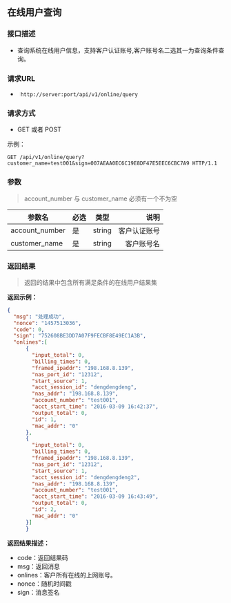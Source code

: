 ## 在线用户查询


### 接口描述

- 查询系统在线用户信息，支持客户认证账号,客户账号名二选其一为查询条件查询。

### 请求URL

- ` http://server:port/api/v1/online/query `

### 请求方式

- GET 或者 POST

示例：

    GET /api/v1/online/query?customer_name=test001&sign=007AEAA0EC6C19E8DF47E5EEC6CBC7A9 HTTP/1.1

### 参数

> account_number 与 customer_name 必须有一个不为空

| 参数名 | 必选 | 类型 | 说明 |
|---|:---|:---:|---:|
| account_number | 是 | string |客户认证账号 |
| customer_name | 是 | string |客户账号名 |

### 返回结果

> 返回的结果中包含所有满足条件的在线用户结果集

**返回示例：**

~~~json
{
  "msg": "处理成功",
  "nonce": "1457513036",
  "code": 0,
  "sign": "752608BE3DD7A07F9FECBF8E49EC1A3B",
  "onlines":[
      {
        "input_total": 0,
        "billing_times": 0,
        "framed_ipaddr": "198.168.8.139",
        "nas_port_id": "12312",
        "start_source": 1,
        "acct_session_id": "dengdengdeng",
        "nas_addr": "198.168.8.139",
        "account_number": "test001",
        "acct_start_time": "2016-03-09 16:42:37",
        "output_total": 0,
        "id": 1,
        "mac_addr": "0"
      },
      {
        "input_total": 0,
        "billing_times": 0,
        "framed_ipaddr": "198.168.8.139",
        "nas_port_id": "12312",
        "start_source": 1,
        "acct_session_id": "dengdengdeng2",
        "nas_addr": "198.168.8.139",
        "account_number": "test001",
        "acct_start_time": "2016-03-09 16:43:49",
        "output_total": 0,
        "id": 2,
        "mac_addr": "0"
      }]
      }
~~~

**返回结果描述：**

- code：返回结果码
- msg：返回消息
- onlines：客户所有在线的上网账号。
- nonce：随机时间戳
- sign：消息签名
